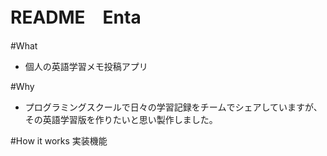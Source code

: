 # README　Enta

#What
- 個人の英語学習メモ投稿アプリ　

#Why 
- プログラミングスクールで日々の学習記録をチームでシェアしていますが、
  その英語学習版を作りたいと思い製作しました。

#How it works
実装機能


